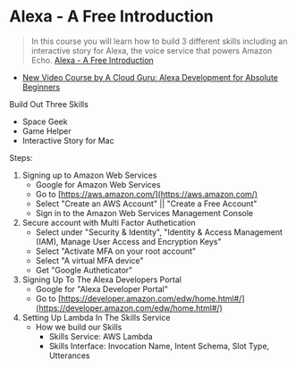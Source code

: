 # Alexa - A Free Introduction

> In this course you will learn how to build 3 different skills including an interactive story for Alexa, the voice service that powers Amazon Echo. [Alexa - A Free Introduction](https://acloud.guru/learn/intro-alexa-free)

- [New Video Course by A Cloud Guru: Alexa Development for Absolute Beginners](https://developer.amazon.com/blogs/post/TxQY6H9XJJQHVF/New-Video-Course-by-A-Cloud-Guru-Alexa-Development-for-Absolute-Beginners)

Build Out Three Skills

- Space Geek
- Game Helper
- Interactive Story for Mac

Steps:

1. Signing up to Amazon Web Services
   - Google for Amazon Web Services
   - Go to [https://aws.amazon.com/](https://aws.amazon.com/)
   - Select "Create an AWS Account" || "Create a Free Account"
   - Sign in to the Amazon Web Services Management Console
2. Secure account with Multi Factor Authetication 
   - Select under "Security & Identity", "Identity & Access Management (IAM), Manage User Access and Encryption Keys"
   - Select "Activate MFA on your root account"
   - Select "A virtual MFA device"
   - Get "Google Autheticator"
3. Signing Up To The Alexa Developers Portal
   - Google for "Alexa Developer Portal"
   - Go to [https://developer.amazon.com/edw/home.html#/](https://developer.amazon.com/edw/home.html#/)
4. Setting Up Lambda In The Skills Service
   - How we build our Skills
     - Skills Service: AWS Lambda
     - Skills Interface: Invocation Name, Intent Schema, Slot Type, Utterances
